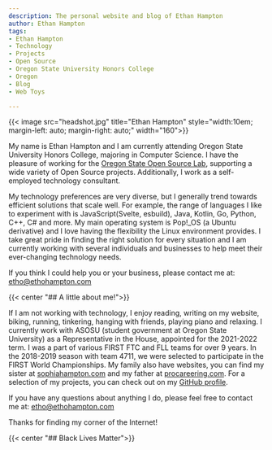 ```yaml
---
description: The personal website and blog of Ethan Hampton
author: Ethan Hampton
tags:
- Ethan Hampton
- Technology
- Projects
- Open Source
- Oregon State University Honors College
- Oregon
- Blog
- Web Toys

---
```

{{< image src="headshot.jpg" title="Ethan Hampton" style="width:10em; margin-left: auto; margin-right: auto;" width="160">}}

My name is Ethan Hampton and I am currently attending Oregon State University Honors College, majoring in Computer Science. I have the pleasure of working for the [Oregon State Open Source Lab](https://osuosl.org), supporting a wide variety of Open Source projects. Additionally, I work as a self-employed technology consultant.

My technology preferences are very diverse, but I generally trend towards efficient solutions that scale well. For example, the range of languages I like to experiment with is JavaScript(Svelte, esbuild), Java, Kotlin, Go, Python, C++, C# and more. My main operating system is Pop!_OS (a Ubuntu derivative) and I love having the flexibility the Linux environment provides. I take great pride in finding the right solution for every situation and I am currently working with several individuals and businesses to help meet their ever-changing technology needs.

If you think I could help you or your business, please contact me at: etho@ethohampton.com

{{< center "## A little about me!">}}

If I am not working with technology, I enjoy reading, writing on my website, biking, running, tinkering, hanging with friends, playing piano and relaxing. I currently work with ASOSU (student government at Oregon State University) as a Representative in the House, appointed for the 2021-2022 term. I was a part of various FIRST FTC and FLL teams for over 9 years. In the 2018-2019 season with team 4711, we were selected to participate in the FIRST World Championships. My family also have websites, you can find my sister at [sophiahampton.com](https://sophiahampton.com) and my father at [procareering.com](http://www.procareering.com/). For a selection of my projects, you can check out on my [GitHub profile](https://github.com/EMH333).

If you have any questions about anything I do, please feel free to contact me at: etho@ethohampton.com

Thanks for finding my corner of the Internet!

{{< center "## Black Lives Matter">}}

